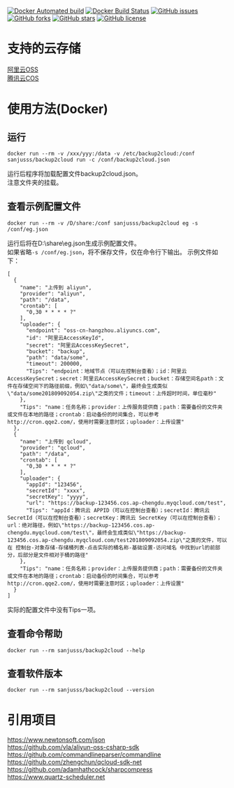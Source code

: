 ﻿
[![Docker Automated build](https://img.shields.io/docker/automated/sanjusss/backup2cloud.svg)](https://hub.docker.com/r/sanjusss/backup2cloud)
[![Docker Build Status](https://img.shields.io/docker/build/sanjusss/backup2cloud.svg)](https://hub.docker.com/r/sanjusss/backup2cloud)
[![GitHub issues](https://img.shields.io/github/issues/sanjusss/backup2cloud.svg)](https://github.com/sanjusss/backup2cloud/issues)
[![GitHub forks](https://img.shields.io/github/forks/sanjusss/backup2cloud.svg)](https://github.com/sanjusss/backup2cloud/network)
[![GitHub stars](https://img.shields.io/github/stars/sanjusss/backup2cloud.svg)](https://github.com/sanjusss/backup2cloud/stargazers)
[![GitHub license](https://img.shields.io/github/license/sanjusss/backup2cloud.svg)](https://github.com/sanjusss/backup2cloud/blob/master/LICENSE)

# 支持的云存储
[阿里云OSS](https://www.aliyun.com/product/oss)  
[腾讯云COS](https://cloud.tencent.com/product/cos)  

# 使用方法(Docker)
## 运行
```
docker run --rm -v /xxx/yyy:/data -v /etc/backup2cloud:/conf sanjusss/backup2cloud run -c /conf/backup2cloud.json
```
运行后程序将加载配置文件backup2cloud.json。  
注意文件夹的挂载。

## 查看示例配置文件
```
docker run --rm -v /D/share:/conf sanjusss/backup2cloud eg -s /conf/eg.json
```
运行后将在D:\share\eg.json生成示例配置文件。  
如果省略`-s /conf/eg.json`，将不保存文件，仅在命令行下输出。
示例文件如下：
```
[
  {
    "name": "上传到 aliyun",
    "provider": "aliyun",
    "path": "/data",
    "crontab": [
      "0,30 * * * * ?"
    ],
    "uploader": {
      "endpoint": "oss-cn-hangzhou.aliyuncs.com",
      "id": "阿里云AccessKeyId",
      "secret": "阿里云AccessKeySecret",
      "bucket": "backup",
      "path": "data/some",
      "timeout": 200000,
      "Tips": "endpoint：地域节点（可以在控制台查看）；id：阿里云AccessKeySecret；secret：阿里云AccessKeySecret；bucket：存储空间名path：文件在存储空间下的路径前缀，例如\"data/some\"，最终会生成类似\"data/some201809092054.zip\"之类的文件；timeout：上传超时时间，单位毫秒"
    },
    "Tips": "name：任务名称；provider：上传服务提供商；path：需要备份的文件夹或文件在本地的路径；crontab：启动备份的时间集合，可以参考http://cron.qqe2.com/，使用时需要注意时区；uploader：上传设置"
  },
  {
    "name": "上传到 qcloud",
    "provider": "qcloud",
    "path": "/data",
    "crontab": [
      "0,30 * * * * ?"
    ],
    "uploader": {
      "appId": "123456",
      "secretId": "xxxx",
      "secretKey": "yyyy",
      "url": "https://backup-123456.cos.ap-chengdu.myqcloud.com/test",
      "Tips": "appId：腾讯云 APPID（可以在控制台查看）；secretId：腾讯云 SecretId（可以在控制台查看）；secretKey：腾讯云 SecretKey（可以在控制台查看）；url：绝对路径，例如\"https://backup-123456.cos.ap-chengdu.myqcloud.com/test\"，最终会生成类似\"https://backup-123456.cos.ap-chengdu.myqcloud.com/test201809092054.zip\"之类的文件，可以在 控制台-对象存储-存储桶列表-点击实际的桶名称-基础设置-访问域名 中找到url的前部分，后部分是文件相对于桶的路径"
    },
    "Tips": "name：任务名称；provider：上传服务提供商；path：需要备份的文件夹或文件在本地的路径；crontab：启动备份的时间集合，可以参考http://cron.qqe2.com/，使用时需要注意时区；uploader：上传设置"
  }
]
```
实际的配置文件中没有Tips一项。  

## 查看命令帮助
```
docker run --rm sanjusss/backup2cloud --help
```

## 查看软件版本
```
docker run --rm sanjusss/backup2cloud --version
```

# 引用项目
https://www.newtonsoft.com/json  
https://github.com/vla/aliyun-oss-csharp-sdk  
https://github.com/commandlineparser/commandline  
https://github.com/zhengchun/qcloud-sdk-net  
https://github.com/adamhathcock/sharpcompress  
https://www.quartz-scheduler.net  

